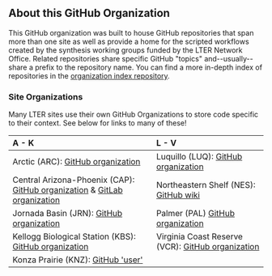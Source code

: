 ## About this GitHub Organization

This GitHub organization was built to house GitHub repositories that span more than one site as well as provide a home for the scripted workflows created by the synthesis working groups funded by the LTER Network Office. Related repositories share specific GitHub "topics" and--usually--share a prefix to the repository name. You can find a more in-depth index of repositories in the [organization index repository](https://github.com/lter/lter_github-index#readme).

### Site Organizations

Many LTER sites use their own GitHub Organizations to store code specific to their context. See below for links to many of these!

| A - K | L - V |
|:---|:---|
| Arctic (ARC): [GitHub organization](https://github.com/LTER-ARC) | Luquillo (LUQ): [GitHub organization](https://github.com/LUQ-LTER) |
| Central Arizona-Phoenix (CAP): [GitHub organization](https://github.com/CAPLTER) & [GitLab organization](https://gitlab.com/caplter) | Northeastern Shelf (NES): [GitHub wiki](https://github.com/WHOIGit/nes-lter-ims/wiki) |
| Jornada Basin (JRN): [GitHub organization](https://github.com/jornada-im) | Palmer (PAL) [GitHub organization](https://github.com/pal-lter) | 
| Kellogg Biological Station (KBS): [GitHub organization](https://github.com/kbs-lter) | Virginia Coast Reserve (VCR): [GitHub organization](https://github.com/VCR-LTER) |
| Konza Prairie (KNZ): [GitHub 'user'](https://github.com/knzlter) | |
